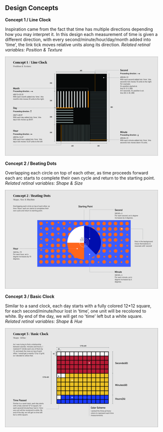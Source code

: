 ## Design Concepts

**Concept 1 / Line Clock**

Inspiration came from the fact that time has multiple directions depending how you may interpret it. In this design each measurement of time is given a different direction, with every second/minute/hour/day/month added into 'time', the link tick moves relative units along its direction.
*Related retinal variables: Position & Texture*

![](Sketch1.jpg)

**Concept 2 / Beating Dots**

Overlapping each circle on top of each other, as time proceeds forward each arc starts to complete their own cycle and return to the starting point.
*Related retinal variables: Shape & Size*

![](Sketch2.jpg)

**Concept 3 / Basic Clock**

Similar to a sand clock, each day starts with a fully colored 12*12 square, for each second/minute/hour lost in ‘time’, one unit will be recolored to white. By end of the day, we will get no 'time' left but a white square.
*Related retinal variables: Shape & Hue*

![](Sketch3.jpg)
